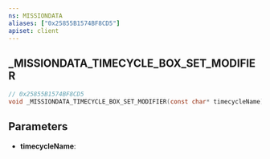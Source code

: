 ```yaml
---
ns: MISSIONDATA
aliases: ["0x25855B1574BF8CD5"]
apiset: client
---
```

## _MISSIONDATA_TIMECYCLE_BOX_SET_MODIFIER

```c
// 0x25855B1574BF8CD5
void _MISSIONDATA_TIMECYCLE_BOX_SET_MODIFIER(const char* timecycleName);
```


## Parameters
* **timecycleName**: